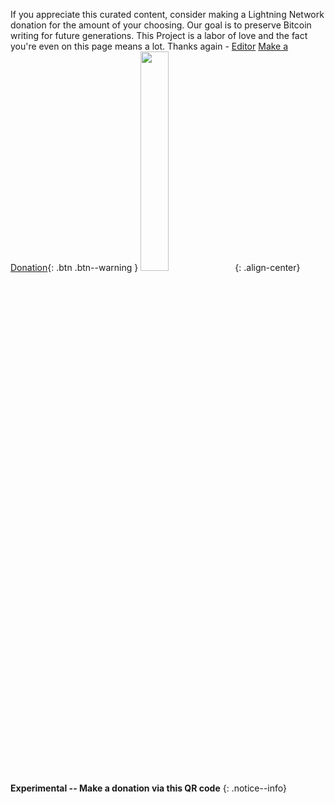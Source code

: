 
If you appreciate this curated content, consider making a Lightning Network donation for the amount of your choosing. Our goal is to preserve Bitcoin writing for future generations. This Project is a labor of love and the fact you're even on this page means a lot. Thanks again - [Editor](https://twitter.com/_joerodgers) [Make a Donation](https://paywall.link/to/thanks){: .btn .btn--warning }
<img src="https://paywall.link/to/donation" style="width: 30%; height: 30%"/>{: .align-center}
**Experimental -- Make a donation via this QR code** 
{: .notice--info}
